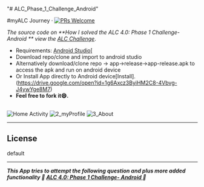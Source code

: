 "# ALC_Phase_1_Challenge_Android" 

#myALC Journey &middot; [![PRs Welcome](https://img.shields.io/badge/PRs-welcome-brightgreen.svg)](https://github.com/msal4/royal_news/compare?expand=1)

*The source code on **How I solved the ALC 4.0: Phase 1 Challenge- Android
** view the [ALC Challenge](https://docs.google.com/document/d/1GsTwCCmG9krpzt0LsSpk6rHzGFfmTxrqLhDWO6veQ2A/preview)*.

* Requirements: [Android Studio](https://developer.android.com/studio/)[<br />
* Download repo/clone and import to android studio<br />
* Alternatively  download/clone repo -> app->release->app-release.apk to access the apk and run on android device
* Or Install App directly to Android device[Install].(https://drive.google.com/open?id=1g6Axcz3ByiHM2C8-4Vbvg-J4ywYge8M7)
* **Feel free to fork it😄.**<br /><br />

![Home Activity](https://user-images.githubusercontent.com/37632283/61205186-4a8e3280-a6e7-11e9-84f0-6139cbd2829b.jpg)
![2_myProfile](https://user-images.githubusercontent.com/37632283/61205219-642f7a00-a6e7-11e9-859a-a5ead54e111c.jpg)
![3_About](https://user-images.githubusercontent.com/37632283/61205278-8628fc80-a6e7-11e9-9ed7-eab38326d943.jpg)

---


## License
default

---

***This App tries to attempt the following question and plus more added functionality 💙 [ALC 4.0: Phase 1 Challenge- Android
](https://docs.google.com/document/d/1GsTwCCmG9krpzt0LsSpk6rHzGFfmTxrqLhDWO6veQ2A/preview) 💙***
